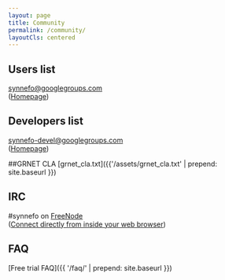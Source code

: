 ```yaml
---
layout: page
title: Community
permalink: /community/
layoutCls: centered
---
```


## Users list
[synnefo@googlegroups.com](mailto:synnefo@googlegroups.com)  
([Homepage](https://groups.google.com/forum/?fromgroups#!forum/synnefo))

## Developers list
[synnefo-devel@googlegroups.com](mailto:synnefo-devel@googlegroups.com)  
([Homepage](https://groups.google.com/forum/?fromgroups#!forum/synnefo-devel))      

##GRNET CLA
[grnet_cla.txt]({{'/assets/grnet_cla.txt' | prepend: site.baseurl }})

## IRC
#synnefo on [FreeNode](http://freenode.net)  
([Connect directly from inside your web browser](https://kiwiirc.com/client/chat.freenode.net/synnefo))

## FAQ
[Free trial FAQ]({{ '/faq/' | prepend: site.baseurl }})
